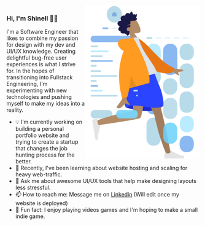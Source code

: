 <img align="right" src="https://github.com/shinellm/shinellm/blob/master/Humaaans_Wireframe.png" alt="Humaaans Wireframe Illustration" width=300px height=400px/>

### Hi, I'm Shinell 👋🏾

I'm a Software Engineer that likes to combine my passion for design with my dev and UI/UX knowledge. Creating delightful bug-free user experiences is what I strive for. In the hopes of transitioning into Fullstack Engineering, I'm experimenting with new technologies and pushing myself to make my ideas into a reality.

- 💡 I’m currently working on building a personal portfolio website and trying to create a startup that changes the job hunting process for the better.
- 🌱 Recently, I've been learning about website hosting and scaling for heavy web-traffic.
- 💬 Ask me about awesome UI/UX tools that help make designing layouts less stressful.
- 📫 How to reach me: Message me on [Linkedin](https://www.linkedin.com/in/shinell-manwaring/) (Will edit once my website is deployed)
- 👾 Fun fact: I enjoy playing videos games and I'm hoping to make a small indie game.

<!--
**shinellm/shinellm** is a ✨ _special_ ✨ repository because its `README.md` (this file) appears on your GitHub profile.

Here are some ideas to get you started:

- 🔭 I’m currently working on ...
- 🌱 I’m currently learning ...
- 👯 I’m looking to collaborate on ...
- 🤔 I’m looking for help with ...
- 💬 Ask me about ...
- 📫 How to reach me: ...
- 😄 Pronouns: ...
- ⚡ Fun fact: ...
-->
